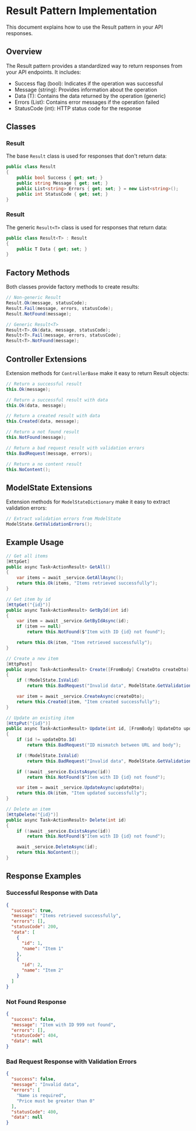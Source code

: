 # Result Pattern Implementation

This document explains how to use the Result pattern in your API responses.

## Overview

The Result pattern provides a standardized way to return responses from your API endpoints. It includes:

- Success flag (bool): Indicates if the operation was successful
- Message (string): Provides information about the operation
- Data (T): Contains the data returned by the operation (generic)
- Errors (List<string>): Contains error messages if the operation failed
- StatusCode (int): HTTP status code for the response

## Classes

### Result

The base `Result` class is used for responses that don't return data:

```csharp
public class Result
{
    public bool Success { get; set; }
    public string Message { get; set; }
    public List<string> Errors { get; set; } = new List<string>();
    public int StatusCode { get; set; }
}
```

### Result<T>

The generic `Result<T>` class is used for responses that return data:

```csharp
public class Result<T> : Result
{
    public T Data { get; set; }
}
```

## Factory Methods

Both classes provide factory methods to create results:

```csharp
// Non-generic Result
Result.Ok(message, statusCode);
Result.Fail(message, errors, statusCode);
Result.NotFound(message);

// Generic Result<T>
Result<T>.Ok(data, message, statusCode);
Result<T>.Fail(message, errors, statusCode);
Result<T>.NotFound(message);
```

## Controller Extensions

Extension methods for `ControllerBase` make it easy to return Result objects:

```csharp
// Return a successful result
this.Ok(message);

// Return a successful result with data
this.Ok(data, message);

// Return a created result with data
this.Created(data, message);

// Return a not found result
this.NotFound(message);

// Return a bad request result with validation errors
this.BadRequest(message, errors);

// Return a no content result
this.NoContent();
```

## ModelState Extensions

Extension methods for `ModelStateDictionary` make it easy to extract validation errors:

```csharp
// Extract validation errors from ModelState
ModelState.GetValidationErrors();
```

## Example Usage

```csharp
// Get all items
[HttpGet]
public async Task<ActionResult> GetAll()
{
    var items = await _service.GetAllAsync();
    return this.Ok(items, "Items retrieved successfully");
}

// Get item by id
[HttpGet("{id}")]
public async Task<ActionResult> GetById(int id)
{
    var item = await _service.GetByIdAsync(id);
    if (item == null)
        return this.NotFound($"Item with ID {id} not found");

    return this.Ok(item, "Item retrieved successfully");
}

// Create a new item
[HttpPost]
public async Task<ActionResult> Create([FromBody] CreateDto createDto)
{
    if (!ModelState.IsValid)
        return this.BadRequest("Invalid data", ModelState.GetValidationErrors());

    var item = await _service.CreateAsync(createDto);
    return this.Created(item, "Item created successfully");
}

// Update an existing item
[HttpPut("{id}")]
public async Task<ActionResult> Update(int id, [FromBody] UpdateDto updateDto)
{
    if (id != updateDto.Id)
        return this.BadRequest("ID mismatch between URL and body");

    if (!ModelState.IsValid)
        return this.BadRequest("Invalid data", ModelState.GetValidationErrors());

    if (!await _service.ExistsAsync(id))
        return this.NotFound($"Item with ID {id} not found");

    var item = await _service.UpdateAsync(updateDto);
    return this.Ok(item, "Item updated successfully");
}

// Delete an item
[HttpDelete("{id}")]
public async Task<ActionResult> Delete(int id)
{
    if (!await _service.ExistsAsync(id))
        return this.NotFound($"Item with ID {id} not found");

    await _service.DeleteAsync(id);
    return this.NoContent();
}
```

## Response Examples

### Successful Response with Data

```json
{
  "success": true,
  "message": "Items retrieved successfully",
  "errors": [],
  "statusCode": 200,
  "data": [
    {
      "id": 1,
      "name": "Item 1"
    },
    {
      "id": 2,
      "name": "Item 2"
    }
  ]
}
```

### Not Found Response

```json
{
  "success": false,
  "message": "Item with ID 999 not found",
  "errors": [],
  "statusCode": 404,
  "data": null
}
```

### Bad Request Response with Validation Errors

```json
{
  "success": false,
  "message": "Invalid data",
  "errors": [
    "Name is required",
    "Price must be greater than 0"
  ],
  "statusCode": 400,
  "data": null
}
``` 